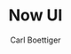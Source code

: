 ---
title: "Now UI"
github: https://github.com/cboettig/hugo-now-ui
demo: https://themes.gohugo.io/theme/hugo-now-ui/
author: Carl Boettiger
ssg:
  - Hugo
---